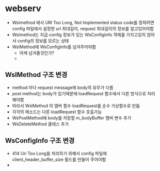 # webserv
- WsImethod 에서 URI Too Long, Not Implemented status code를 정하려면 config 파일에서 설정한 uri 최대길이, request 최대길이의 정보를 알고있어야함
- WsImethod는 지금 config 정보가 있는 WsConfigInfo 객체를 가지고있지 않아서 config의 정보를 모르는 상태
- WsIMethod에 WsConfigInfo를 넘겨주어야함
	- 어캐 넘겨줄것인가?
	- 

## WsIMethod 구조 변경
- method 마다 request message에 body의 유무가 다름
- post method는 body가 있기때문에 loadRequest 함수에서 다른 방식으로 처리 해야함
- 따라서 WsIMethod 의 멤버 함수 loadRequest를 순수 가상함수로 만듦
- 각각의 메소드는 다른 loadRequest 함수 호출가능
- WsPostMethod에 body를 저장할 m_bodyBuffer 맴버 변수 추가
- WsDeleteMethod 클래스 추가

## WsConfigInfo 구조 변경
- 414 Uri Too Long을 처리하기 위해서 config 파일에 client_header_buffer_size 필드를 만들어 주어야함
- 